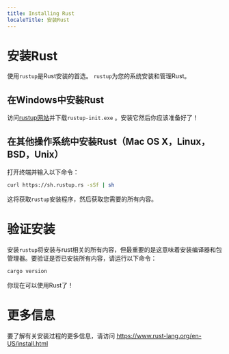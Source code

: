 ```yaml
---
title: Installing Rust
localeTitle: 安装Rust
---
```

# 安装Rust

使用`rustup`是Rust安装的首选。 `rustup`为您的系统安装和管理Rust。

## 在Windows中安装Rust

访问[rustup网站](https://rustup.rs)并下载`rustup-init.exe` 。安装它然后你应该准备好了！

## 在其他操作系统中安装Rust（Mac OS X，Linux，BSD，Unix）

打开终端并输入以下命令：

```sh
curl https://sh.rustup.rs -sSf | sh 
```

这将获取`rustup`安装程序，然后获取您需要的所有内容。

# 验证安装

安装`rustup`将安装与rust相关的所有内容，但最重要的是这意味着安装编译器和包管理器。要验证是否已安装所有内容，请运行以下命令：

```sh
cargo version 
```

你现在可以使用Rust了！

# 更多信息

要了解有关安装过程的更多信息，请访问 https://www.rust-lang.org/en-US/install.html
